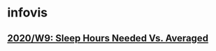 # infovis
## [2020/W9: Sleep Hours Needed Vs. Averaged](file:///Users/Agus/Desktop/ITBA/Analitica%20-%20C1%202020/Visualización%20de%20la%20Información/Makeover%20Monday/Week%209%20Grafico.png)
